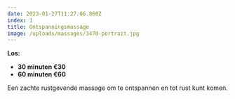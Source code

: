 ```yaml
---
date: 2023-01-27T11:27:06.860Z
index: 1
title: Ontspanningsmassage
image: /uploads/massages/3470-portrait.jpg
---
```

**Los:**
- **30 minuten €30**
- **60 minuten €60**

Een zachte rustgevende massage om te ontspannen en tot rust kunt komen.